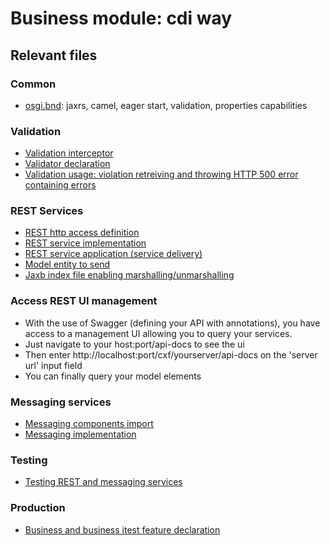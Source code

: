 # Business module: cdi way

## Relevant files
### Common
* [osgi.bnd](https://github.com/OsgiliathEnterprise/net.osgiliath.parent/blob/master/net.osgiliath.samples/net.osgiliath.hello/net.osgiliath.hello.business/net.osgiliath.hello.business.impl.cdi/osgi.bnd): jaxrs, camel, eager start, validation, properties capabilities

### Validation
* [Validation interceptor](https://github.com/OsgiliathEnterprise/net.osgiliath.parent/blob/master/net.osgiliath.samples/net.osgiliath.hello/net.osgiliath.hello.business/net.osgiliath.hello.business.impl.cdi/src/main/resources/META-INF/beans.xml)
* [Validator declaration](https://github.com/OsgiliathEnterprise/net.osgiliath.parent/blob/master/net.osgiliath.samples/net.osgiliath.hello/net.osgiliath.hello.business/net.osgiliath.hello.business.impl.cdi/src/main/java/conf/HelloCDIValidator.java)
* [Validation usage: violation retreiving and throwing HTTP 500 error containing errors](https://github.com/OsgiliathEnterprise/net.osgiliath.parent/blob/master/net.osgiliath.samples/net.osgiliath.hello/net.osgiliath.hello.business/net.osgiliath.hello.business.impl.cdi/src/main/java/net/osgiliath/hello/business/cdi/impl/services/impl/HelloServiceJaxRS.java)

### REST Services
* [REST http access definition](https://github.com/OsgiliathEnterprise/net.osgiliath.parent/blob/master/net.osgiliath.samples/net.osgiliath.hello/net.osgiliath.hello.business/net.osgiliath.hello.business.impl.cdi/src/main/java/net/osgiliath/hello/business/cdi/impl/HelloServiceJaxRS.java)
* [REST service implementation](https://github.com/OsgiliathEnterprise/net.osgiliath.parent/blob/master/net.osgiliath.samples/net.osgiliath.hello/net.osgiliath.hello.business/net.osgiliath.hello.business.impl.cdi/src/main/java/net/osgiliath/hello/business/cdi/impl/services/impl/HelloServiceJaxRS.java)
* [REST service application (service delivery)](https://github.com/OsgiliathEnterprise/net.osgiliath.parent/blob/master/net.osgiliath.samples/net.osgiliath.hello/net.osgiliath.hello.business/net.osgiliath.hello.business.impl.cdi/src/main/javaconf/CXFApplication.java)
* [Model entity to send](https://github.com/OsgiliathEnterprise/net.osgiliath.parent/blob/master/net.osgiliath.samples/net.osgiliath.hello/net.osgiliath.hello.business/net.osgiliath.hello.business.spi/src/main/java/net/osgiliath/hello/business/model/Hellos.java)
* [Jaxb index file enabling marshalling/unmarshalling](https://github.com/OsgiliathEnterprise/net.osgiliath.parent/blob/master/net.osgiliath.samples/net.osgiliath.hello/net.osgiliath.hello.business/net.osgiliath.hello.business.spi/src/main/java/net/osgiliath/hello/business/model/jaxb.index)

### Access REST UI management
* With the use of Swagger (defining your API with annotations), you have access to a management UI allowing you to query your services.
* Just navigate to your host:port/api-docs to see the ui
* Then enter http://localhost:port/cxf/yourserver/api-docs on the 'server url' input field
* You can finally query your model elements 

### Messaging services
* [Messaging components import](https://github.com/OsgiliathEnterprise/net.osgiliath.parent/blob/master/net.osgiliath.samples/net.osgiliath.hello/net.osgiliath.hello.business/net.osgiliath.hello.business.impl.cdi/src/main/java/conf/HelloComponents.java)
* [Messaging implementation](https://github.com/OsgiliathEnterprise/net.osgiliath.parent/blob/master/net.osgiliath.samples/net.osgiliath.hello/net.osgiliath.hello.business/net.osgiliath.hello.business.impl.cdi/src/main/java/net/osgiliath/hello/business/cdi/impl/services/impl/HelloServiceJMS.java)

### Testing
* [Testing REST and messaging services](https://github.com/OsgiliathEnterprise/net.osgiliath.parent/blob/master/net.osgiliath.samples/net.osgiliath.hello/net.osgiliath.hello.business/net.osgiliath.hello.business.impl.cdi/src/it/java/net/osgiliath/hello/business/impl/cdi/services/impl/itests/ITHelloServiceJaxRS.java)

### Production
* [Business and business itest feature declaration](https://github.com/OsgiliathEnterprise/net.osgiliath.parent/blob/master/net.osgiliath.samples/net.osgiliath.hello/net.osgiliath.hello.features/src/main/resources/net.osgiliath.hello.features.xml)
